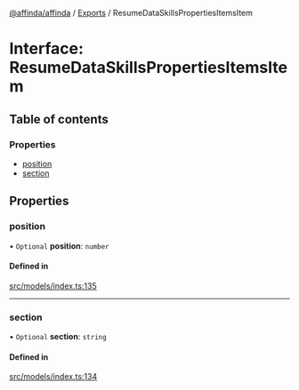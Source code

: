 [@affinda/affinda](../README.md) / [Exports](../modules.md) / ResumeDataSkillsPropertiesItemsItem

# Interface: ResumeDataSkillsPropertiesItemsItem

## Table of contents

### Properties

- [position](ResumeDataSkillsPropertiesItemsItem.md#position)
- [section](ResumeDataSkillsPropertiesItemsItem.md#section)

## Properties

### position

• `Optional` **position**: `number`

#### Defined in

[src/models/index.ts:135](https://github.com/affinda/affinda-typescript/blob/a379e85/src/models/index.ts#L135)

___

### section

• `Optional` **section**: `string`

#### Defined in

[src/models/index.ts:134](https://github.com/affinda/affinda-typescript/blob/a379e85/src/models/index.ts#L134)
